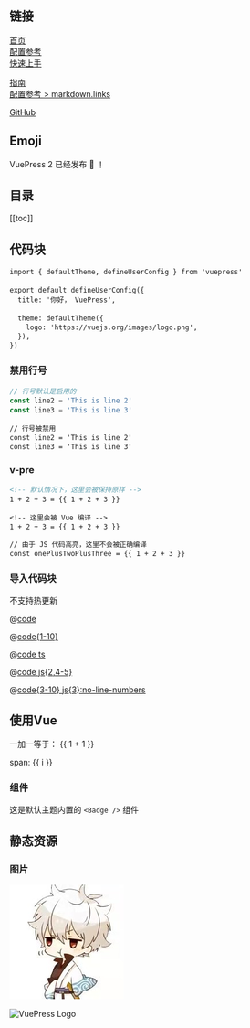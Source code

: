 ## 链接
<!-- 相对路径 -->
[首页](../README.md)  
[配置参考](../reference/config.md)  
[快速上手](./getting-started.md)  
<!-- 绝对路径 -->
[指南](/zh/guide/README.md)  
[配置参考 > markdown.links](/zh/reference/config.md#links)  
<!-- URL -->
[GitHub](https://github.com) 

## Emoji
VuePress 2 已经发布 :tada: ！

## 目录
[[toc]]

## 代码块
```ts{1,6-8}
import { defaultTheme, defineUserConfig } from 'vuepress'

export default defineUserConfig({
  title: '你好， VuePress',

  theme: defaultTheme({
    logo: 'https://vuejs.org/images/logo.png',
  }),
})
```

### 禁用行号
```ts
// 行号默认是启用的
const line2 = 'This is line 2'
const line3 = 'This is line 3'
```

```ts:no-line-numbers
// 行号被禁用
const line2 = 'This is line 2'
const line3 = 'This is line 3'
```

### v-pre
```md
<!-- 默认情况下，这里会被保持原样 -->
1 + 2 + 3 = {{ 1 + 2 + 3 }}
```

```md:no-v-pre
<!-- 这里会被 Vue 编译 -->
1 + 2 + 3 = {{ 1 + 2 + 3 }}
```

```js:no-v-pre
// 由于 JS 代码高亮，这里不会被正确编译
const onePlusTwoPlusThree = {{ 1 + 2 + 3 }}
```

### 导入代码块
不支持热更新
<!-- 最简单的语法 -->
@[code](../foo.js)

<!-- 仅导入第 1 行至第 10 行 -->
@[code{1-10}](../foo.js)

<!-- 指定代码语言 -->
@[code ts](../foo.js)

<!-- 行高亮 -->
@[code js{2,4-5}](../foo.js)

@[code{3-10} js{3}:no-line-numbers](../foo.js)

## 使用Vue
一加一等于： {{ 1 + 1 }}

<span v-for="i in 3"> span: {{ i }} </span>

### 组件
这是默认主题内置的 `<Badge />` 组件 <Badge text="演示" />

## 静态资源

### 图片
![图片](./avatar.jpg)

![VuePress Logo](/images/pub.jpeg)